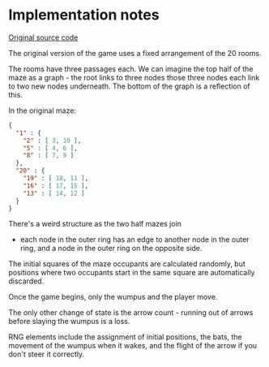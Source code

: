 # Implementation notes

[Original source code][1]

The original version of the game uses a fixed arrangement
of the 20 rooms.

The rooms have three passages each.  We can imagine the top
half of the maze as a graph - the root links to three nodes
those three nodes each link to two new nodes underneath.  The
bottom of the graph is a reflection of this.

In the original maze:
```json
{
  "1" : {
    "2" : [ 3, 10 ],
    "5" : [ 4, 6 ],
    "8" : [ 7, 9 ]
  },
  "20" : {
    "19" : [ 18, 11 ],
    "16" : [ 17, 15 ],
    "13" : [ 14, 12 ]
  }
}
```

There's a weird structure as the two half mazes join
- each node in the outer ring has an edge to another 
node in the outer ring, and a node in the outer ring 
on the opposite side.


The initial squares of the maze occupants are calculated
randomly, but positions where two occupants start in the
same square are automatically discarded.

Once the game begins, only the wumpus and the player move.

The only other change of state is the arrow count - running
out of arrows before slaying the wumpus is a loss.

RNG elements include the assignment of initial positions,
the bats, the movement of the wumpus when it wakes, and
the flight of the arrow if you don't steer it correctly.


[1]: https://github.com/mad4j/Hunt-the-Wumpus/blob/master/references/Best%20of%20Creative%20Computing%20Vol%201/wumpus.bas
